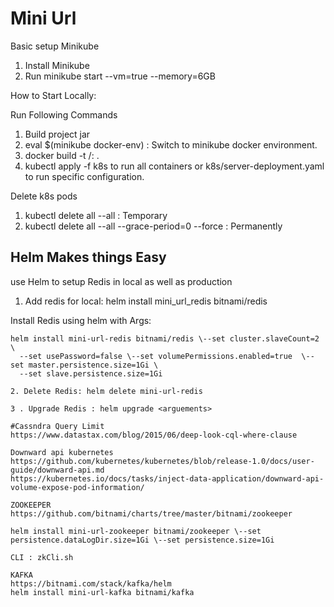 # Mini Url

Basic setup Minikube
1. Install Minikube
3. Run minikube start --vm=true --memory=6GB

How to Start Locally:

Run Following Commands

1. Build project  jar
2. eval $(minikube docker-env) : Switch to minikube docker environment.
3. docker build -t <docker-user-name>/<image-name>:<tag> . 
4. kubectl apply -f k8s to run all containers or k8s/server-deployment.yaml to run specific configuration. 

Delete k8s pods
1. kubectl delete all --all : Temporary
2. kubectl delete all --all --grace-period=0 --force : Permanently

## Helm Makes things Easy
use Helm to setup Redis in local as well as production

1. Add redis for local: helm install mini_url_redis bitnami/redis

Install Redis using helm  with Args:

````text 
helm install mini-url-redis bitnami/redis \--set cluster.slaveCount=2 \
  --set usePassword=false \--set volumePermissions.enabled=true  \--set master.persistence.size=1Gi \ 
  --set slave.persistence.size=1Gi
  
2. Delete Redis: helm delete mini-url-redis

3 . Upgrade Redis : helm upgrade <arguements>

#Cassndra Query Limit
https://www.datastax.com/blog/2015/06/deep-look-cql-where-clause

Downward api kubernetes
https://github.com/kubernetes/kubernetes/blob/release-1.0/docs/user-guide/downward-api.md
https://kubernetes.io/docs/tasks/inject-data-application/downward-api-volume-expose-pod-information/

ZOOKEEPER
https://github.com/bitnami/charts/tree/master/bitnami/zookeeper

helm install mini-url-zookeeper bitnami/zookeeper \--set persistence.dataLogDir.size=1Gi \--set persistence.size=1Gi

CLI : zkCli.sh

KAFKA
https://bitnami.com/stack/kafka/helm
helm install mini-url-kafka bitnami/kafka

